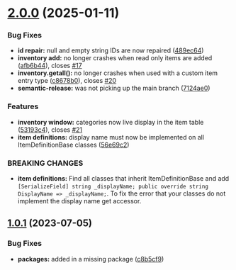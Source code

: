 # [2.0.0](https://github.com/ashblue/unity-elastic-inventory/compare/v1.0.1...v2.0.0) (2025-01-11)


### Bug Fixes

* **id repair:** null and empty string IDs are now repaired ([489ec64](https://github.com/ashblue/unity-elastic-inventory/commit/489ec648bfbe6bb109738b9abd620ad58a9b8be6))
* **inventory add:** no longer crashes when read only items are added ([afb6b44](https://github.com/ashblue/unity-elastic-inventory/commit/afb6b44f3e1f5af02eb58440fd4e50fb7357c9ea)), closes [#17](https://github.com/ashblue/unity-elastic-inventory/issues/17)
* **inventory.getall<t>():** no longer crashes when used with a custom item entry type ([c8678b0](https://github.com/ashblue/unity-elastic-inventory/commit/c8678b0ffa113957515ffc1402d11f1407d6fab1)), closes [#20](https://github.com/ashblue/unity-elastic-inventory/issues/20)
* **semantic-release:** was not picking up the main branch ([7124ae0](https://github.com/ashblue/unity-elastic-inventory/commit/7124ae0720b961b4e1e08701eacae1989eeb66e6))


### Features

* **inventory window:** categories now live display in the item table ([53193c4](https://github.com/ashblue/unity-elastic-inventory/commit/53193c4da7076173d63f93fa9d381882dbf9d0d2)), closes [#21](https://github.com/ashblue/unity-elastic-inventory/issues/21)
* **item definitions:** display name must now be implemented on all ItemDefinitionBase classes ([56e69c2](https://github.com/ashblue/unity-elastic-inventory/commit/56e69c2b0a473e2d4459472a12669a82793b4342))


### BREAKING CHANGES

* **item definitions:** Find all classes that inherit ItemDefinitionBase and add `[SerializeField] string
_displayName; public override string DisplayName => _displayName;`. To fix the error that your
classes do not implement  the display name get accessor.

## [1.0.1](https://github.com/ashblue/unity-elastic-inventory/compare/v1.0.0...v1.0.1) (2023-07-05)


### Bug Fixes

* **packages:** added in a missing package ([c8b5cf9](https://github.com/ashblue/unity-elastic-inventory/commit/c8b5cf93337ddfa3efa926f691464f479ad88d5a))
